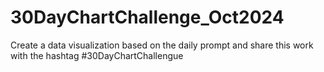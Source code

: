 # 30DayChartChallenge_Oct2024

Create a data visualization based on the daily prompt and share this work with the hashtag #30DayChartChallengue
